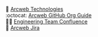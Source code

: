 👋  [Arcweb Technologies](https://arcwebtech.com/)  
:octocat:  [Arcweb GitHub Org Guide](https://arcweb.atlassian.net/wiki/spaces/ET/pages/3752755225/Arcweb+GitHub+Organization)  
👩‍💻  [Engineering Team Confluence](https://arcweb.atlassian.net/wiki/spaces/ET/overview)  
🔧  [Arcweb Jira](https://arcweb.atlassian.net/jira)  


